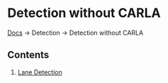 # Detection without CARLA
[Docs][docs-url] -> Detection -> Detection without CARLA

## Contents
1. [Lane Detection][lane-detection]

[docs-url]: ../../../README.md
[lane-detection]: Lane.md
